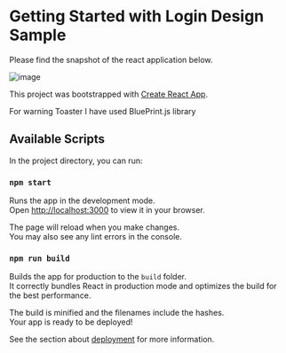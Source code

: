 # Getting Started with Login Design Sample

Please find the snapshot of the react application below.

![image](https://user-images.githubusercontent.com/46927802/169760324-9bfe55a4-c369-42ba-9331-cd47eec3c3b2.png)


This project was bootstrapped with [Create React App](https://github.com/facebook/create-react-app).

For warning Toaster I have used BluePrint.js library

## Available Scripts

In the project directory, you can run:

### `npm start`

Runs the app in the development mode.\
Open [http://localhost:3000](http://localhost:3000) to view it in your browser.

The page will reload when you make changes.\
You may also see any lint errors in the console.

### `npm run build`

Builds the app for production to the `build` folder.\
It correctly bundles React in production mode and optimizes the build for the best performance.

The build is minified and the filenames include the hashes.\
Your app is ready to be deployed!

See the section about [deployment](https://facebook.github.io/create-react-app/docs/deployment) for more information.


